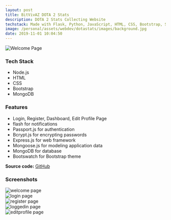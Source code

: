 ```yaml
---
layout: post
title: BitVivAZ DOTA 2 Stats
description: DOTA 2 Stats Collecting Website
techstack: Made with Flask, Python, JavaScript, HTML, CSS, Bootstrap, Sqlite, AWS
image: /personal/assets/webdev/dotastats/images/background.jpg
date: 2019-11-01 10:04:50
---
```

![Welcome Page](/personal/assets/webdev/authentication-system/images/welcome.png)

### Tech Stack

- Node.js
- HTML
- CSS
- Bootstrap
- MongoDB

### Features

- Login, Register, Dashboard, Edit Profile Page
- flash for notifications
- Passport.js for authentication
- Bcrypt.js for encrypting passwords
- Express.js for web framework
- Mongoose.js for modeling application data
- MongoDB for database
- Bootswatch for Bootstrap theme

<b>Source code:</b> [GitHub](https://github.com/bitVivAZ/Authentication-System)

### Screenshots

<div class="box alt">
	<div class="row 50% uniform">
		<div class="6u"><span class="image fit"><img src="/personal/assets/webdev/authentication-system/images/welcome.png" alt="welcome page" /></span></div>
		<div class="6u"><span class="image fit"><img src="/personal/assets/webdev/authentication-system/images/login.png" alt="login page" /></span></div>
		<div class="u$"><span class="image fit"><img src="/personal/assets/webdev/authentication-system/images/register.png" alt="register page" /></span></div>
        <div class="6u"><span class="image fit"><img src="/personal/assets/webdev/authentication-system/images/loggedin.png" alt="loggedin page" /></span></div>
		<div class="6u"><span class="image fit"><img src="/personal/assets/webdev/authentication-system/images/editprofile.png" alt="editprofile page" /></span></div>
	</div>
</div>